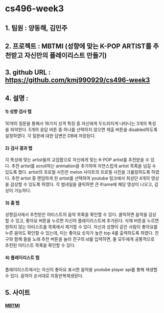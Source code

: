 # cs496-week3

## 1. 팀원 : 양동해, 김민주
## 2. 프로젝트 : MBTMI (성향에 맞는 K-POP ARTIST를 추천받고 자신만의 플레이리스트 만들기)
## 3. github URL : https://github.com/kmj990929/cs496-week3
## 4. 설명 :
#### 1) 성향 검사 탭
10개의 질문을 통해서 16가지 성격 특징 중 자신에게 두드러지게 나타나는 3개의 특성을 파악한다.
5개의 응답 버튼 중 하나를 선택하지 않으면 제출 버튼을 disabled하도록 설정하였다.
각 질문에 대한 답변은 DB에 저장된다.
#### 2) 검사 결과 탭
각 특성에 맞는 artist들의 교집합으로 자신에게 맞는 K-POP artist를 추천받을 수 있다.
추천 artist를 scroll하는 animation을 추가하여 자연스럽게 artist 목록을 넘길 수 있도록 했다.
artist의 프로필 사진은 melon 사이트의 프로필 사진을 크롤링하도록 하였다.
추천 artist 중 랜덤하게 한 artist를 선택하여 youtube 링크에서 최상단 4개의 영상을 감상할 수 있도록 하였다.
각 썸네일을 클릭하면 큰 iframe에 해당 영상이 나오고, 감상이 가능하다.
#### 3) 홈 탭
성향검사에서 추천받은 아티스트의 음악 목록을 확인할 수 있다.
클릭하면 음악을 감상할 수 있고, 좋아요 버튼을 누르면 자신의 플레이리스트에 추가된다.
삭제 버튼을 누르면 원하지 않는 아티스트를 목록에서 제거할 수 있다.
자신과 성향이 같은 사람이 좋아요를 누른 음악도 확인할 수 있는데, 이는 좋아요 숫자가 높은 top 4를 출력하도록 하였다.
친구와 함께 들을 노래 추천 버튼을 눌러 친구의 id를 입력하면, 둘 모두에게 공통적으로 추천된 아티스트 목록을 확인할 수 있다.
#### 4) 플레이리스트 탭
플레이리스트에서는 자신이 좋아요 표시한 음악을 youtube player api를 통해 재생할 수 있다.
음악이 순서대로 자동반복재생된다.
## 5. 사이트
#### [MBTMI](http://192.249.18.228:8000/mbti)
